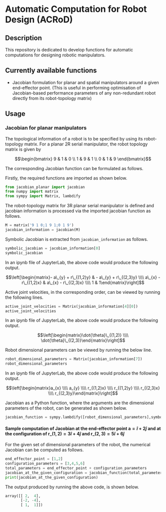 # Automatic Computation for Robot Design (ACRoD)

## Description

This repository is dedicated to develop functions for automatic computations for designing robotic manipulators.

## Currently available functions

- Jacobian formulation for planar and spatial manipulators around a given end-effector point. (This is useful in performing optimisation of Jacobian-based performance parameters of any non-redundant robot directly from its robot-topology matrix)

## Usage

### Jacobian for planar manipulators

The topological information of a robot is to be specified by using its robot-topology matrix. For a planar 2R serial manipulator, the robot topology matrix is given by

$$\begin{bmatrix}
9 & 1 & 0 \\
1 & 9 & 1 \\
0 & 1 & 9
\end{bmatrix}$$

The corresponding Jacobian function can be formulated as follows.

Firstly, the required functions are imported as shown below.
```py
from jacobian_planar import jacobian
from numpy import matrix
from sympy import Matrix, lambdify
```

The robot-topology matrix for 3R planar serial manipulator is defined and jacobian information is processed via the imported jacobian function as follows.
```py
M = matrix('9 1 0;1 9 1;0 1 9')
jacobian_information = jacobian(M)
```

Symbolic Jacobian is extracted from `jacobian_information` as follows.
```py
symbolic_jacobian = jacobian_information[0]
symbolic_jacobian
```

In an ipynb file of JupyterLab, the above code would produce the following output.

$$\left[\begin{matrix}- a\_{y} + r\_{(1,2)y} & - a\_{y} + r\_{(2,3)y} \\\\ a\_{x} - r\_{(1,2)x} & a\_{x} - r\_{(2,3)x} \\\\ 1 & 1\end{matrix}\right]$$

Active joint velocities, in the corresponding order, can be viewed by running the following lines.
```py
active_joint_velocities = Matrix(jacobian_information[4][0])
active_joint_velocities
```

In an ipynb file of JupyterLab, the above code would produce the following output.

$$\left[\begin{matrix}\dot{\theta}\_{(1,2)} \\\\ \dot{\theta}\_{(2,3)}\end{matrix}\right]$$

Robot dimensional parameters can be viewed by running the below line.
```py
robot_dimensional_parameters = Matrix(jacobian_information[7])
robot_dimensional_parameters
```

In an ipynb file of JupyterLab, the above code would produce the following output.

$$\left[\begin{matrix}a_{x} \\\\ a_{y} \\\\ r_{(1,2)x} \\\\ r_{(1,2)y} \\\\ r_{(2,3)x} \\\\ r_{(2,3)y}\end{matrix}\right]$$

Jacobian as a Python function, where the arguments are the dimensional parameters of the robot, can be generated as shown below.
```py
jacobian_function = sympy.lambdify([robot_dimensional_parameters],symbolic_jacobian)
```

#### Sample computation of Jacobian at the end-effector point $\textbf{a}=\hat{i}+2\hat{j}$ and at the configuration of $\textbf{r}\_{(1,2)}=3\hat{i}+4\hat{j}$ and $\textbf{r}\_{(2,3)}=5\hat{i}+6\hat{j}$

For the given set of dimensional parameters of the robot, the numerical Jacobian can be computed as follows.

```py
end_effector_point = [1,2]
configuration_parameters = [3,4,5,6]
total_parameters = end_effector_point + configuration_parameters
jacobian_at_the_given_configuration = jacobian_function(total_parameters)
print(jacobian_at_the_given_configuration)
```

The output produced by running the above code, is shown below.

```py
array([[ 2,  4],
       [-2, -4],
       [ 1,  1]])
```

